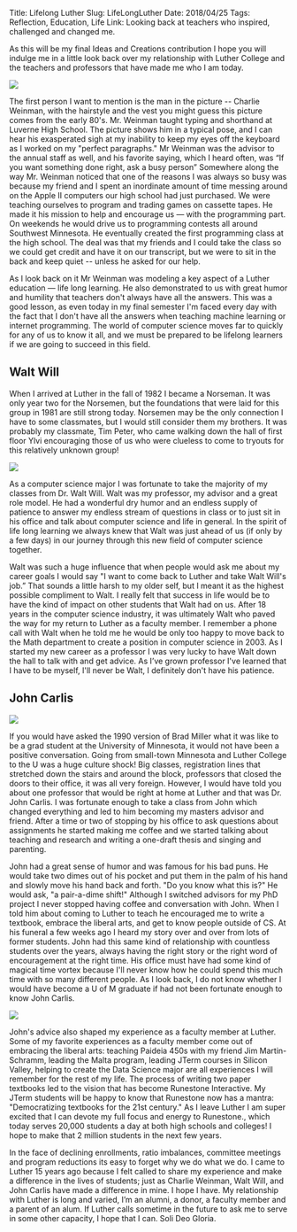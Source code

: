 Title: Lifelong Luther
Slug: LifeLongLuther
Date: 2018/04/25
Tags: Reflection, Education, Life
Link: Looking back at teachers who inspired, challenged and changed me.

As this will be my final Ideas and Creations contribution I hope you will indulge me in a little look back over my relationship with Luther College and the teachers and professors that have made me who I am today.

![](/images/IMG_0028.JPG)

The first person I want to mention is the man in the picture -- Charlie Weinman,  with the hairstyle and the vest you might guess this picture comes from the early 80's.  Mr. Weinman taught typing and shorthand at Luverne High School. The picture shows him in a typical pose, and I can hear his exasperated sigh at my inability to keep my eyes off the keyboard as I worked on my "perfect paragraphs."  Mr Weinman was the advisor to the annual staff as well, and his favorite saying, which I heard often, was “If you want something done right, ask a busy person”  Somewhere along the way Mr. Weinman noticed that  one of the reasons I was always so busy was because my friend and I spent an inordinate amount of time messing around on the Apple II computers our high school had just purchased.  We were teaching ourselves to program and trading games on cassette tapes. He made it his mission to help and encourage us — with the programming part.  On weekends he would drive us to programming contests all around Southwest Minnesota.  He eventually created the first programming class at the high school.  The deal was that my friends and I could take the class so we could get credit and have it on our transcript, but we were to sit in the back and keep quiet -- unless he asked for our help.  

As I look back on it Mr Weinman was modeling a key aspect of a Luther education — life long learning.  He also demonstrated to us  with great humor and humility that teachers don't always have all the answers.  This was a good lesson, as even today in my final semester I'm faced every day with the fact that I don't have all the answers when teaching machine learning or internet programming.  The world of computer science moves far to quickly for any of us to know it all, and we must be prepared to be lifelong learners if we are going to succeed in this field.

## Walt Will
When I arrived at Luther in the fall of 1982 I became a Norseman.  It was only year two for the Norsemen, but the foundations that were laid for this group in 1981 are still strong today.  Norsemen may be the only connection I have to some classmates, but I would still consider them my brothers.  It was probably my classmate,  Tim Peter, who came walking down the hall of first floor Ylvi encouraging those of us who were clueless to come to tryouts for this relatively unknown group!

![](/images/11013083_946597685364146_2856422829401261406_n.jpg)

As a computer science major I was fortunate to take the majority of my classes from Dr. Walt Will.  Walt was my professor, my advisor and a great role model.   He had a wonderful dry humor and an endless supply of patience to answer my endless stream of questions in class or to just sit in his office and talk about computer science and life in general.  In the spirit of life long learning we always knew that Walt was just ahead of us (if only by a few days)  in our journey through this new field of computer science together.  

Walt was such a huge influence that when people would ask me about my career goals I would say "I want to come back to Luther and take Walt Will's job.”  That sounds a little harsh to my older self, but I meant it as the highest possible compliment to Walt.   I really felt that success in life would be to have the kind of impact on other students that Walt had on us. After 18 years in the computer science industry, it was ultimately Walt who paved the way for my return to Luther as a faculty member.   I remember a phone call with Walt when he told me he would be only too happy to move back to the Math department to create a position in computer science in 2003.  As I started my new career as a professor I was very lucky to have Walt down the hall to talk with and get advice.  As I’ve grown professor I've learned that I have to be myself, I'll never be Walt, I definitely don't have his patience.

## John Carlis

![](/images/076C7A0B-C20B-4279-AFD2-EAB7B1330E53.png)

If you would have asked the 1990 version of Brad Miller what it was like to be a grad student at the University of Minnesota,  it would not have been a positive conversation.  Going from small-town Minnesota and Luther College to the U was a huge culture shock!  Big classes, registration lines that stretched down the stairs and around the block, professors that closed the doors to their office, it was all very foreign.   However, I would have told you about one professor that would be right at home at Luther and that was Dr. John Carlis.  I was fortunate enough to take a class from John which changed everything and led to him becoming my masters advisor and friend.  After a time or two of stopping by his office to ask questions about assignments he started making me coffee and we started talking about teaching and research and writing a one-draft thesis and singing and parenting.   

John had a great sense of humor and was famous for his bad puns.  He would take two dimes out of his pocket and put them in the palm of his hand and slowly move his hand back and forth.  "Do you know what this is?" He would ask, "a pair-a-dime shift!"  Although I switched advisors for my PhD project I never stopped having coffee and conversation with John.  When I told him about coming to Luther to teach he encouraged me to write a textbook, embrace the liberal arts, and get to know people outside of CS.  At his funeral a few weeks ago I heard my story over and over from lots of former students.  John had this same kind of relationship with countless students over the years, always having the right story or the right word of encouragement at the right time. His office must have had some kind of magical time vortex because I'll never know how he could spend this much time with so many different people.  As I look back, I do not know whether I would have become a U of M graduate if had not been fortunate enough to know John Carlis.

![](/images/pairadimes.jpg)

John's advice also shaped my experience as a faculty member at Luther.  Some of my favorite experiences as a faculty member come out of embracing the liberal arts:  teaching Paideia 450s with my friend Jim Martin-Schramm,  leading the Malta program, leading JTerm courses in Silicon Valley, helping to create the Data Science major are all experiences I will remember for the rest of my life.  The process of writing two paper textbooks led to the vision that has become Runestone Interactive.  My JTerm students will be happy to know that Runestone now has a mantra:  "Democratizing textbooks for the 21st century."  As I leave Luther I am super excited that I can devote my full focus and energy to Runestone., which today serves 20,000 students a day at both high schools and colleges!  I hope to make that 2 million students  in the next few years.

In the face of declining enrollments, ratio imbalances, committee meetings and  program reductions its easy to forget why we do what we do.  I came to Luther 15 years ago because I felt called to share my experience and make a difference in the lives of students; just as Charlie Weinman, Walt Will, and John Carlis have made a difference in mine.  I hope I have.  My relationship with Luther is long and varied, I’m an alumni, a donor, a faculty member and a parent of an alum.  If Luther calls sometime in the future to ask me to serve in some other capacity, I hope that I can.  Soli Deo Gloria.


